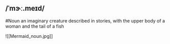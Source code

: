 ## /ˈmɝː.meɪd/ 
#Noun
an imaginary creature described in stories, with the upper body of a woman and the tail of a fish

![[Mermaid_noun.jpg]]